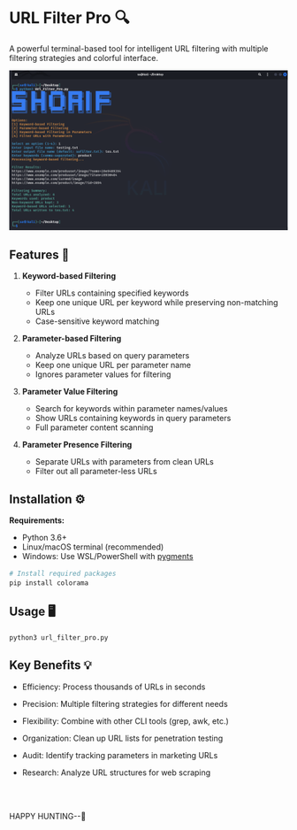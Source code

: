 # URL Filter Pro 🔍

A powerful terminal-based tool for intelligent URL filtering with multiple filtering strategies and colorful interface.

![Demo Banner](https://raw.githubusercontent.com/siuxsa/Url_Filter_Pro/refs/heads/main/assets/Screenshot%202025-03-05%20223425.png)

## Features 🚀

1. **Keyword-based Filtering**  
   - Filter URLs containing specified keywords
   - Keep one unique URL per keyword while preserving non-matching URLs
   - Case-sensitive keyword matching

2. **Parameter-based Filtering**  
   - Analyze URLs based on query parameters
   - Keep one unique URL per parameter name
   - Ignores parameter values for filtering

3. **Parameter Value Filtering**  
   - Search for keywords within parameter names/values
   - Show URLs containing keywords in query parameters
   - Full parameter content scanning

4. **Parameter Presence Filtering**  
   - Separate URLs with parameters from clean URLs
   - Filter out all parameter-less URLs

## Installation ⚙️

**Requirements:**  
- Python 3.6+
- Linux/macOS terminal (recommended)
- Windows: Use WSL/PowerShell with [pygments](https://pypi.org/project/pygments/)

```bash
# Install required packages
pip install colorama
```

## Usage 🖥️

```bash
python3 url_filter_pro.py
```
## Key Benefits 💡

  - Efficiency: Process thousands of URLs in seconds

  - Precision: Multiple filtering strategies for different needs

  - Flexibility: Combine with other CLI tools (grep, awk, etc.)

  - Organization: Clean up URL lists for penetration testing

  - Audit: Identify tracking parameters in marketing URLs

  - Research: Analyze URL structures for web scraping

<br></br>

HAPPY HUNTING--🍃
